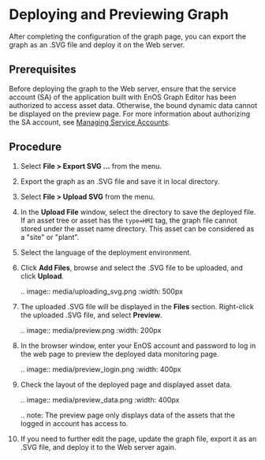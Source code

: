 # Deploying and Previewing Graph

After completing the configuration of the graph page, you can export the graph as an .SVG file and deploy it on the Web server.

## Prerequisites

Before deploying the graph to the Web server, ensure that the service account (SA) of the application built with EnOS Graph Editor has been authorized to access asset data. Otherwise, the bound dynamic data cannot be displayed on the preview page. For more information about authorizing the SA account, see [Managing Service Accounts](/docs/iam/en/2.0.9/howto/service_account/managing_service_account.html).

## Procedure

1. Select **File > Export SVG ...** from the menu.

2. Export the graph as an .SVG file and save it in local directory.

3. Select **File > Upload SVG** from the menu.

4. In the **Upload File** window, select the directory to save the deployed file. If an asset tree or asset has the `type=HMI` tag, the graph file cannot stored under the asset name directory. This asset can be considered as a "site" or "plant".

5. Select the language of the deployment environment.

6. Click **Add Files**, browse and select the .SVG file to be uploaded, and click **Upload**.

   .. image:: media/uploading_svg.png
      :width: 500px

7. The uploaded .SVG file will be displayed in the **Files** section. Right-click the uploaded .SVG file, and select **Preview**.

   .. image:: media/preview.png
      :width: 200px

8. In the browser window, enter your EnOS account and password to log in the web page to preview the deployed data monitoring page.

   .. image:: media/preview_login.png
      :width: 400px

9. Check the layout of the deployed page and displayed asset data.

   .. image:: media/preview_data.png
      :width: 400px

   .. note: The preview page only displays data of the assets that the logged in account has access to.

10. If you need to further edit the page, update the graph file, export it as an .SVG file, and deploy it to the Web server again.
